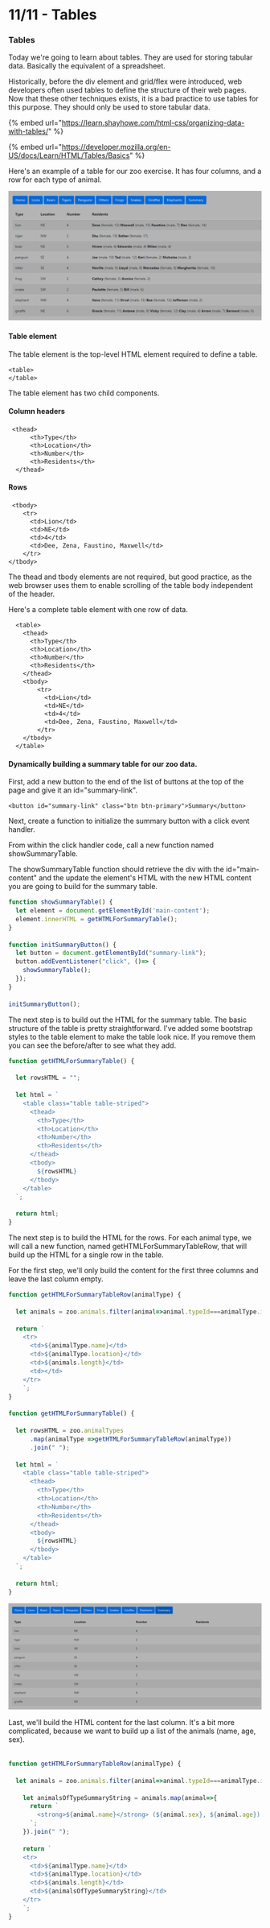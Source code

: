 # 11/11 - Tables

### Tables

Today we're going to learn about tables. They are used for storing tabular data. Basically the equivalent of a spreadsheet.&#x20;

Historically, before the div element and grid/flex were introduced, web developers often used tables to define the structure of their web pages. Now that these other techniques exists, it is a bad practice to use tables for this purpose. They should only be used to store tabular data.

{% embed url="https://learn.shayhowe.com/html-css/organizing-data-with-tables/" %}

{% embed url="https://developer.mozilla.org/en-US/docs/Learn/HTML/Tables/Basics" %}

Here's an example of a table for our zoo exercise. It has four columns, and a row for each type of animal.

![](<../.gitbook/assets/image (101).png>)

#### Table element

The table element is the top-level HTML element required to define a table.&#x20;

```markup
<table>
</table>
```

The table element has two child components.

#### Column headers

```markup
 <thead>
      <th>Type</th>
      <th>Location</th>
      <th>Number</th>
      <th>Residents</th>
  </thead>
```

#### Rows

```markup
 <tbody>
    <tr>
      <td>Lion</td>
      <td>NE</td>
      <td>4</td>
      <td>Dee, Zena, Faustino, Maxwell</td>
    </tr>
</tbody>
```

The thead and tbody elements are not required, but good practice, as the web browser uses them to enable scrolling of the table body independent of the header.

Here's a complete table element with one row of data.

```markup
  <table>
    <thead>
      <th>Type</th>
      <th>Location</th>
      <th>Number</th>
      <th>Residents</th>
    </thead>
    <tbody>
        <tr>
          <td>Lion</td>
          <td>NE</td>
          <td>4</td>
          <td>Dee, Zena, Faustino, Maxwell</td>
        </tr>
    </tbody>
  </table>

```

#### Dynamically building a summary table for our zoo data.

First, add a new button to the end of the list of buttons at the top of the page and give it an id="summary-link".

```markup
<button id="summary-link" class="btn btn-primary">Summary</button>
```

Next, create a function to initialize the summary button with a click event handler.

From within the click handler code, call a new function named showSummaryTable.

The showSummaryTable function should retrieve the div with the id="main-content" and the update the element's HTML with the new HTML content you are going to build for the summary table.

```javascript
function showSummaryTable() {
  let element = document.getElementById('main-content');
  element.innerHTML = getHTMLForSummaryTable();
}

function initSummaryButton() {
  let button = document.getElementById("summary-link");
  button.addEventListener("click", ()=> {
    showSummaryTable();
  });
}

initSummaryButton();
```

The next step is to build out the HTML for the summary table. The basic structure of the table is pretty straightforward. I've added some bootstrap styles to the table element to make the table look nice. If you remove them you can see the before/after to see what they add.

```javascript
function getHTMLForSummaryTable() {

  let rowsHTML = "";

  let html = `
    <table class="table table-striped">
      <thead>
        <th>Type</th>
        <th>Location</th>
        <th>Number</th>
        <th>Residents</th>
      </thead>
      <tbody>
        ${rowsHTML}
      </tbody>
    </table>
  `;

  return html;
}
```

The next step is to build the HTML for the rows. For each animal type, we will call a new function, named getHTMLForSummaryTableRow, that will build up the HTML for a single row in the table.

For the first step, we'll only build the content for the first three columns and leave the last column empty.

```javascript
function getHTMLForSummaryTableRow(animalType) {

  let animals = zoo.animals.filter(animal=>animal.typeId===animalType.id);
  
  return `
    <tr>
      <td>${animalType.name}</td>
      <td>${animalType.location}</td>
      <td>${animals.length}</td>
      <td></td>
    </tr>
    `;
}

function getHTMLForSummaryTable() {

  let rowsHTML = zoo.animalTypes
      .map(animalType =>getHTMLForSummaryTableRow(animalType))
      .join(" ");

  let html = `
    <table class="table table-striped">
      <thead>
        <th>Type</th>
        <th>Location</th>
        <th>Number</th>
        <th>Residents</th>
      </thead>
      <tbody>
        ${rowsHTML}
      </tbody>
    </table>
  `;

  return html;
}
```

![](<../.gitbook/assets/image (102).png>)

Last, we'll build the HTML content for the last column. It's a bit more complicated, because we want to build up a list of the animals (name, age, sex).

```javascript

function getHTMLForSummaryTableRow(animalType) {

  let animals = zoo.animals.filter(animal=>animal.typeId===animalType.id);

    let animalsOfTypeSummaryString = animals.map(animal=>{
      return `
        <strong>${animal.name}</strong> (${animal.sex}, ${animal.age})
      `;
    }).join(" ");

    return `
    <tr>
      <td>${animalType.name}</td>
      <td>${animalType.location}</td>
      <td>${animals.length}</td>
      <td>${animalsOfTypeSummaryString}</td>
    </tr>
    `;
}
```

###
